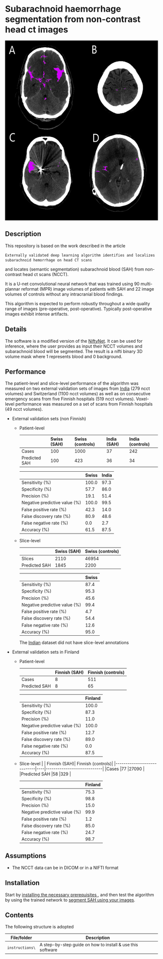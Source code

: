 # Subarachnoid haemorrhage segmentation from non-contrast head ct images

<img src="instructions/media/demo.png" width="591px" height='591' />

## Description 
This repository is based on the work described in the article  

 ```
 Externally validated deep learning algorithm identifies and localizes subarachnoid hemorrhage on head CT scans 
``` 
and locates (semantic segmentation) subarachnoid blood (SAH) from non-contrast head ct scans (NCCT). 

It is a U-net convolutional neural network that was trained using 90 multi-plannar reformat (MPR) image volumes of patients with SAH and 22 image volumes of controls without any intracranial blood findings. 

This algorithm is expected to perform robustly throughout a wide quality range of images (pre-operative, post-operative). Typically post-operative images exhibit intense artifacts.

## Details
The software is a modified version of the [NiftyNet](https://github.com/NifTK/NiftyNet). It can be used for inference, where the user provides as input their NCCT volumes and subarachnoid blood will be segmented. The result is a nifti binary 3D volume mask where 1 represents blood and 0 background. 

 

## Performance 
The patient-level and slice-level performance of the algorithm was measured on two external validation sets of images from [India](http://headctstudy.qure.ai/#dataset) (279 ncct volumes) and Switzerland (1100 ncct volumes) as well as on consecutive emergency scans from five Finnish hospitals (519 ncct volumes). Voxel-level performance was measured on a set of scans from Finnish hospitals (49 ncct volumes).  


* External validation sets (non Finnish)

  * Patient-level

    |                             | Swiss (SAH)| Swiss (controls)|India (SAH)|India (controls)|
    |-----------------------------|------------|-----------------|-----------|----------------|
    |Cases                        |100  	     |1000  	         |37	       |242             |      
    |Predicted SAH                |100	       |423	             |36         |34              |
    
    |                             | Swiss |India|
    |-----------------------------|-------|-----|
    |Sensitivity (%)              |100.0  |97.3 |
    |Specificity (%)              |57.7	  |86.0 |
    |Precision (%)                |19.1	  |51.4 |
    |Negative predictive value (%)|100.0	|99.5 |
    |False positive rate (%)      |42.3	  |14.0 |
    |False discovery rate (%)     |80.9	  |48.6 |
    |False negative rate (%)      |0.0	  |2.7  |
    |Accuracy (%)                 |61.5	  |87.5 |


  * Slice-level

    |                             | Swiss (SAH)| Swiss (controls)|
    |-----------------------------|------------|-----------------|
    |Slices                       |2110	  	  |46954  	         |     
    |Predicted SAH                |1845		    |2200	             |
    
    |                             | Swiss 
    |-----------------------------|-------|
    |Sensitivity (%)              |87.4   |
    |Specificity (%)              |95.3	  |
    |Precision (%)                |45.6	  |
    |Negative predictive value (%)|99.4  	|
    |False positive rate (%)      |4.7	  |
    |False discovery rate (%)     |54.4	  |
    |False negative rate (%)      |12.6	  |
    |Accuracy (%)                 |95.0	  |
  
    The [Indian](http://headctstudy.qure.ai/#dataset) dataset did not have slice-level annotations
  
* External validation sets in Finland
 
  * Patient-level

    |                             | Finnish (SAH)| Finnish (controls)|
    |-----------------------------|----|-----------------------------|
    |Cases                        |8   |511   	                     |    
    |Predicted SAH                |8   |65	                         |
    
    |                             |Finland|
    |-----------------------------|-------|
    |Sensitivity (%)              |100.0  |
    |Specificity (%)              |87.3	  |
    |Precision (%)                |11.0	  |
    |Negative predictive value (%)|100.0	|
    |False positive rate (%)      |12.7	  |
    |False discovery rate (%)     |89.0	  |
    |False negative rate (%)      |0.0	  |
    |Accuracy (%)                 |87.5	  |

  * Slice-level 
    |                             | Finnish (SAH)| Finnish (controls)|
    |-----------------------------|----|-----------------------------|
    |Cases                        |77  |27090   	                   |    
    |Predicted SAH                |58  |329	                         |
    
    |                             |Finland|
    |-----------------------------|-------|
    |Sensitivity (%)              |75.3   |
    |Specificity (%)              |98.8	  |
    |Precision (%)                |15.0	  |
    |Negative predictive value (%)|99.9 	|
    |False positive rate (%)      |1.2	  |
    |False discovery rate (%)     |85.0	  |
    |False negative rate (%)      |24.7	  |
    |Accuracy (%)                 |98.7	  |
  


## Assumptions
* The NCCT data can be in DICOM or in a NIFTI format


## Installation 
Start by [installing the necessary prerequisites ](instructions/00-prerequisites.md) , and then test the algorithm by using the trained network to [segment SAH using your images](instructions/01-inference-unet.md).

## Contents
The following structure is adopted

| File/folder       | Description                                |
|-------------------|--------------------------------------------|
| `instructions\`   | A step-by-step guide on how to install & use this software |